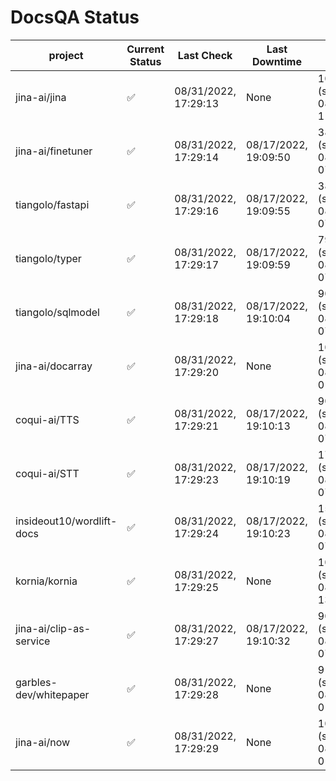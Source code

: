 # DocsQA Status

|         project         |Current Status|     Last Check     |   Last Downtime    |              % Uptime              |
|-------------------------|--------------|--------------------|--------------------|------------------------------------|
|jina-ai/jina             |✅            |08/31/2022, 17:29:13|None                |100.000 (since 08/29/2022, 11:24:14)|
|jina-ai/finetuner        |✅            |08/31/2022, 17:29:14|08/17/2022, 19:09:50|38.717 (since 08/15/2022, 07:09:42) |
|tiangolo/fastapi         |✅            |08/31/2022, 17:29:16|08/17/2022, 19:09:55|38.727 (since 08/15/2022, 07:09:42) |
|tiangolo/typer           |✅            |08/31/2022, 17:29:17|08/17/2022, 19:09:59|79.403 (since 08/15/2022, 07:09:42) |
|tiangolo/sqlmodel        |✅            |08/31/2022, 17:29:18|08/17/2022, 19:10:04|90.475 (since 08/15/2022, 07:09:42) |
|jina-ai/docarray         |✅            |08/31/2022, 17:29:20|None                |100.000 (since 08/24/2022, 01:39:12)|
|coqui-ai/TTS             |✅            |08/31/2022, 17:29:21|08/17/2022, 19:10:13|90.468 (since 08/15/2022, 07:09:42) |
|coqui-ai/STT             |✅            |08/31/2022, 17:29:23|08/17/2022, 19:10:19|176.880 (since 08/15/2022, 07:09:42)|
|insideout10/wordlift-docs|✅            |08/31/2022, 17:29:24|08/17/2022, 19:10:23|158.646 (since 08/15/2022, 07:09:42)|
|kornia/kornia            |✅            |08/31/2022, 17:29:25|None                |100.000 (since 08/30/2022, 13:49:49)|
|jina-ai/clip-as-service  |✅            |08/31/2022, 17:29:27|08/17/2022, 19:10:32|90.491 (since 08/15/2022, 07:09:42) |
|garbles-dev/whitepaper   |✅            |08/31/2022, 17:29:28|None                |91.499 (since 08/24/2022, 01:39:12) |
|jina-ai/now              |✅            |08/31/2022, 17:29:29|None                |100.000 (since 08/24/2022, 01:39:12)|
